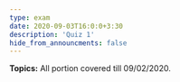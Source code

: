 ```yaml
---
type: exam
date: 2020-09-03T16:0:0+3:30
description: 'Quiz 1'
hide_from_announcments: false
---
```

**Topics:**
All portion covered till 09/02/2020.
